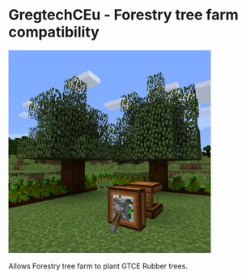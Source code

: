 # GregtechCEu - Forestry tree farm compatibility

![Logo](/src/main/resources/modlogo.png?raw=true)

Allows Forestry tree farm to plant GTCE Rubber trees.
